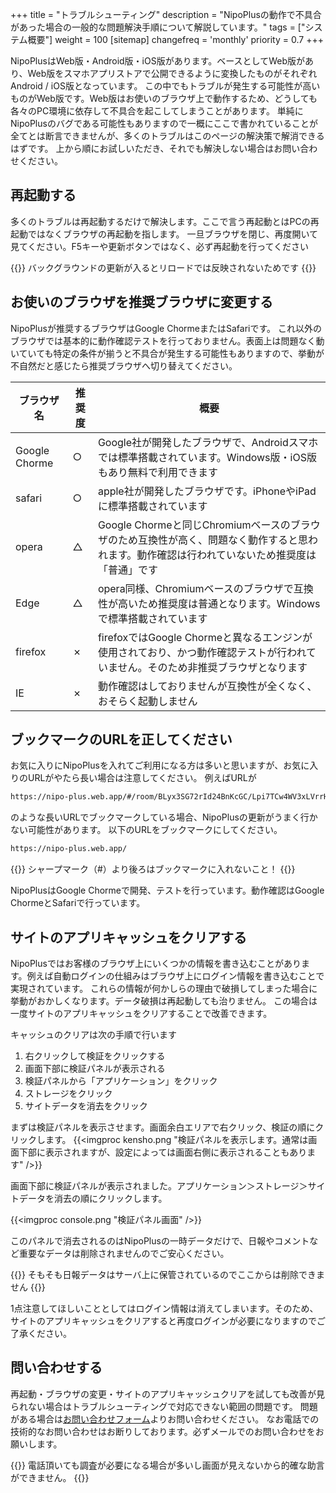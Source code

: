 +++
title = "トラブルシューティング"
description = "NipoPlusの動作で不具合があった場合の一般的な問題解決手順について解説しています。"
tags = ["システム概要"]
weight = 100
[sitemap]
  changefreq = 'monthly'
  priority = 0.7
+++

NipoPlusはWeb版・Android版・iOS版があります。ベースとしてWeb版があり、Web版をスマホアプリストアで公開できるように変換したものがそれぞれAndroid / iOS版となっています。
この中でもトラブルが発生する可能性が高いものがWeb版です。Web版はお使いのブラウザ上で動作するため、どうしても各々のPC環境に依存して不具合を起こしてしまうことがあります。
単純にNipoPlusのバグである可能性もありますので一概にここで書かれていることが全てとは断言できませんが、多くのトラブルはこのページの解決策で解消できるはずです。
上から順にお試しいただき、それでも解決しない場合はお問い合わせください。

## 再起動する

多くのトラブルは再起動するだけで解決します。ここで言う再起動とはPCの再起動ではなくブラウザの再起動を指します。
一旦ブラウザを閉じ、再度開いて見てください。F5キーや更新ボタンではなく、必ず再起動を行ってください

{{<alice pos="right" icon="here">}}
バックグラウンドの更新が入るとリロードでは反映されないためです
{{</alice>}}

## お使いのブラウザを推奨ブラウザに変更する

NipoPlusが推奨するブラウザはGoogle ChormeまたはSafariです。
これ以外のブラウザでは基本的に動作確認テストを行っておりません。表面上は問題なく動いていても特定の条件が揃うと不具合が発生する可能性もありますので、挙動が不自然だと感じたら推奨ブラウザへ切り替えてください。

|ブラウザ名|推奨度|概要|
|---|---|---|
|Google Chorme|○|Google社が開発したブラウザで、Androidスマホでは標準搭載されています。Windows版・iOS版もあり無料で利用できます|
|safari|○|apple社が開発したブラウザです。iPhoneやiPadに標準搭載されています|
|opera|△|Google Chormeと同じChromiumベースのブラウザのため互換性が高く、問題なく動作すると思われます。動作確認は行われていないため推奨度は「普通」です|
|Edge|△|opera同様、Chromiumベースのブラウザで互換性が高いため推奨度は普通となります。Windowsで標準搭載されています|
|firefox|✗|firefoxではGoogle Chormeと異なるエンジンが使用されており、かつ動作確認テストが行われていません。そのため非推奨ブラウザとなります|
|IE|✗|動作確認はしておりませんが互換性が全くなく、おそらく起動しません|

## ブックマークのURLを正してください

お気に入りにNipoPlusを入れてご利用になる方は多いと思いますが、お気に入りのURLがやたら長い場合は注意してください。
例えばURLが

```sh
https://nipo-plus.web.app/#/room/BLyx3SG72rId24BnKcGC/Lpi7TCw4WV3xLVrrHOCs/blue-grey/home/PageNameGroupSettingStaff
```

のような長いURLでブックマークしている場合、NipoPlusの更新がうまく行かない可能性があります。
以下のURLをブックマークにしてください。

```sh
https://nipo-plus.web.app/
```

{{<alice pos="right" icon="here">}}
シャープマーク（#）より後ろはブックマークに入れないこと！
{{</alice>}}

NipoPlusはGoogle Chormeで開発、テストを行っています。動作確認はGoogle ChormeとSafariで行っています。

## サイトのアプリキャッシュをクリアする

NipoPlusではお客様のブラウザ上にいくつかの情報を書き込むことがあります。例えば自動ログインの仕組みはブラウザ上にログイン情報を書き込むことで実現されています。
これらの情報が何かしらの理由で破損してしまった場合に挙動がおかしくなります。データ破損は再起動しても治りません。
この場合は一度サイトのアプリキャッシュをクリアすることで改善できます。

キャッシュのクリアは次の手順で行います

1. 右クリックして検証をクリックする
1. 画面下部に検証パネルが表示される
1. 検証パネルから「アプリケーション」をクリック
1. ストレージをクリック
1. サイトデータを消去をクリック

まずは検証パネルを表示させます。画面余白エリアで右クリック、検証の順にクリックします。
{{<imgproc kensho.png   "検証パネルを表示します。通常は画面下部に表示されますが、設定によっては画面右側に表示されることもあります" />}}

画面下部に検証パネルが表示されました。アプリケーション＞ストレージ＞サイトデータを消去の順にクリックします。

{{<imgproc console.png   "検証パネル画面" />}}

このパネルで消去されるのはNipoPlusの一時データだけで、日報やコメントなど重要なデータは削除されませんのでご安心ください。

{{<alice pos="right" icon="here">}}
そもそも日報データはサーバ上に保管されているのでここからは削除できません
{{</alice>}}

1点注意してほしいこととしてはログイン情報は消えてしまいます。そのため、サイトのアプリキャッシュをクリアすると再度ログインが必要になりますのでご了承ください。

## 問い合わせする

再起動・ブラウザの変更・サイトのアプリキャッシュクリアを試しても改善が見られない場合はトラブルシューティングで対応できない範囲の問題です。
問題がある場合は[お問い合わせフォーム](/system/inquery/)よりお問い合わせください。
なお電話での技術的なお問い合わせはお断りしております。必ずメールでのお問い合わせをお願いします。

{{<alice pos="right" icon="default">}}
電話頂いても調査が必要になる場合が多いし画面が見えないから的確な助言ができません。
{{</alice>}}
